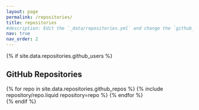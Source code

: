 ```yaml
---
layout: page
permalink: /repositories/
title: repositories
#description: Edit the `_data/repositories.yml` and change the `github_users` and `github_repos` lists to include your own GitHub profile and repositories.
nav: true
nav_order: 2
---
```


{% if site.data.repositories.github_users %}

## GitHub Repositories

<div class="repositories d-flex flex-wrap flex-md-row flex-column justify-content-between align-items-center">
  {% for repo in site.data.repositories.github_repos %}
    {% include repository/repo.liquid repository=repo %}
  {% endfor %}
</div>
{% endif %}
